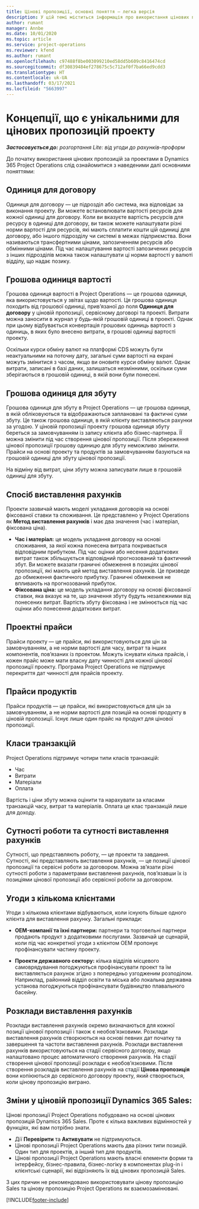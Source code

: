 ```yaml
---
title: Цінові пропозиції, основні поняття — легка версія
description: У цій темі міститься інформація про використання цінових пропозицій проекту в Project Operations.
author: rumant
manager: Annbe
ms.date: 10/01/2020
ms.topic: article
ms.service: project-operations
ms.reviewer: kfend
ms.author: rumant
ms.openlocfilehash: c97488f8be003099210ed58dd5b609c8416474cd
ms.sourcegitcommit: df30839484ef278675c5c712af0f7ba66ed9cdd3
ms.translationtype: HT
ms.contentlocale: uk-UA
ms.lasthandoff: 03/17/2021
ms.locfileid: "5663997"
---
```

# <a name="concepts-unique-to-project-quotes"></a>Концепції, що є унікальними для цінових пропозицій проекту

_**Застосовується до:** розгортання Lite: від угоди до рахунків-проформ_


До початку використання цінових пропозицій за проектами в Dynamics 365 Project Operations слід ознайомитися з наведеними далі основними поняттями:

## <a name="contracting-unit"></a>Одиниця для договору

Одиниця для договору — це підрозділ або система, яка відповідає за виконання проекту. Ви можете встановлювати вартості ресурсів для кожної одиниці для договору. Коли ви вказуєте вартість ресурсів для ресурсу в одиниці для договору, ви також можете налаштувати різні норми вартості для ресурсів, які мають сплатити кошти цій одиниці для договору, або іншого підрозділу чи системі в межах підприємства. Вони називаються трансфертними цінами, запозиченням ресурсів або обмінними цінами. Під час налаштування вартості запозичених ресурсів з інших підрозділів можна також налаштувати ці норми вартості у валюті відділу, що надає позику.

## <a name="cost-currency"></a>Грошова одиниця вартості

Грошова одиниця вартості в Project Operations — це грошова одиниця, яка використовується у звітах щодо вартості. Ця грошова одиниця походить від грошової одиниці, прив’язаної до поля **Одиниця для договору** у ціновій пропозиції, сервісному договорі та проекті. Витрати можна заносити в журнал у будь-якій грошовій одиниці в проекті. Однак при цьому відбувається конвертація грошових одиниць вартості з одиниць, в яких було внесено витрати, в грошові одиниці вартості проекту.

Оскільки курси обміну валют на платформі CDS можуть бути неактуальними на поточну дату, загальні суми вартості на екрані можуть змінитися з часом, якщо ви оновите курси обміну валют. Однак витрати, записані в базі даних, залишаться незмінними, оскільки суми зберігаються в грошовій одиниці, в якій вони були понесені.

## <a name="sales-currency"></a>Грошова одиниця для збуту

Грошова одиниця для збуту в Project Operations — це грошова одиниця, в якій обліковуються та відображаються заплановані та фактичні суми збуту. Це також грошова одиниця, в якій клієнту виставляються рахунки за угодою. У ціновій пропозиції проекту грошова одиниця збуту береться за замовчуванням із запису клієнта або бізнес-партнера. ЇЇ можна змінити під час створення цінової пропозиції. Після збереження цінової пропозиції грошову одиницю для збуту неможливо змінити. Прайси на основі проекту та продуктів за замовчуванням базуються на грошовій одиниці для збуту цінової пропозиції.

На відміну від витрат, ціни збуту можна записувати лише в грошовій одиниці для збуту.

## <a name="billing-method"></a>Спосіб виставлення рахунків

Проекти зазвичай мають моделі укладання договорів на основі фіксованої ставки та споживання. Це представлено у Project Operations як **Метод виставлення рахунків** і має два значення (час і матеріал, фіксована ціна).

- **Час і матеріал:** це модель укладання договору на основі споживання, за якої кожна понесена витрата покривається відповідним прибутком. Під час оцінки або несення додаткових витрат також збільшується відповідний прогнозований та фактичний збут. Ви можете вказати граничні обмеження в позиціях цінової пропозиції, які мають цей метод виставлення рахунків. Це призведе до обмеження фактичного прибутку. Граничні обмеження не впливають на прогнозований прибуток.
- **Фіксована ціна:** це модель укладання договору на основі фіксованої ставки, яка вказує на те, що значення збуту будуть незалежними від понесених витрат. Вартість збуту фіксована і не змінюється під час оцінки або понесення додаткових витрат.

## <a name="project-price-lists"></a>Проектні прайси

Прайси проекту — це прайси, які використовуються для цін за замовчуванням, а не норми вартості для часу, витрат та інших компонентів, пов’язаних із проектом. Можуть існувати кілька прайсів, і кожен прайс може мати власну дату чинності для кожної цінової пропозиції проекту. Програма Project Operations не підтримує перекриття дат чинності для прайсів проекту.

## <a name="product-price-lists"></a>Прайси продуктів

Прайси продуктів — це прайси, які використовуються для цін за замовчуванням, а не норми вартості для позицій на основі продукту в ціновій пропозиції. Існує лише один прайс на продукт для цінової пропозиції.

## <a name="transaction-classes"></a>Класи транзакцій

Project Operations підтримує чотири типи класів транзакцій:

- Час
- Витрати
- Матеріали
- Оплата

Вартість і ціни збуту можна оцінити та нарахувати за класами транзакцій часу, витрат та матеріалів. Оплата це клас транзакцій лише для доходу.

## <a name="work-entities-and-billing-entities"></a>Сутності роботи та сутності виставлення рахунків

Сутності, що представляють роботу, — це проекти та завдання. Сутності, які представляють виставлення рахунків, — це позиції цінової пропозиції та сервісні роботи за договором. Можна зв’язати різні сутності роботи з параметрами виставлення рахунків, пов’язавши їх із позиціями цінової пропозиції або сервісної роботи за договором.

## <a name="multi-customer-deals"></a>Угоди з кількома клієнтами

Угоди з кількома клієнтами відбуваються, коли існують більше одного клієнта для виставлення рахунку. Загальні приклади:

- **OEM-компанії та їхні партнери:** партнери та торговельні партнери продають продукт з додатковими послугами. Зазвичай це сценарій, коли під час конкретної угоди з клієнтом OEM пропонує профінансувати частину проекту. 

- **Проекти державного сектору:** кілька відділів місцевого самоврядування погоджуються профінансувати проект та їм виставляється рахунок згідно з попередньо узгодженим розподілом. Наприклад, районний відділ освіти та міська або локальна державна установа погоджуються профінансувати будівництво плавального басейну.

## <a name="invoice-schedules"></a>Розклади виставлення рахунків

Розклади виставлення рахунків окремо визначаються для кожної позиції цінової пропозиції і також є необов’язковими. Розклади виставлення рахунків створюються на основі певних дат початку та завершення та частоти виставлення рахунків. Розклади виставлення рахунків використовуються на стадії сервісного договору, якщо налаштовано процес автоматичного створення рахунків. На стадії створення цінової пропозиції розклади є необов’язковими. Після створення розкладів виставлення рахунків на стадії **Цінова пропозиція** вони копіюються до сервісного договору проекту, який створюється, коли цінову пропозицію виграно.

## <a name="changes-from-dynamics-365-sales-quote"></a>Зміни у ціновій пропозиції Dynamics 365 Sales:

Цінові пропозиції Project Operations побудовано на основі цінових пропозицій Dynamics 365 Sales. Проте є кілька важливих відмінностей у функціях, які вам потрібно знати.

- Дії **Перевірити** та **Активувати** не підтримуються.
- Цінові пропозиції Project Operations мають два різних типи позицій. Один тип для проектів, а інший тип для продуктів.
- Цінові пропозиції Project Operations мають власні елементи форми та інтерфейсу, бізнес-правила, бізнес-логіку в компонентах plug-in і клієнтські сценарії, які відрізняють їх від цінових пропозицій Sales.

З цих причин не рекомендовано використовувати цінову пропозицію Sales та цінову пропозицію Project Operations як взаємозамінювані.


[!INCLUDE[footer-include](../../includes/footer-banner.md)]
